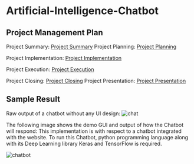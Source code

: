 # Artificial-Intelligence-Chatbot

## Project Management Plan
Project Summary: [Project Summary](https://github.com/yunlee123456/Artificial-Intelligence-Chatbot/blob/main/PMP-PLAN/Project%20Summary.md)
Project Planning: [Project Planning](https://github.com/yunlee123456/Artificial-Intelligence-Chatbot/blob/main/PMP-PLAN/Project%20Planning.md)

Project Implementation: [Project Implementation](https://github.com/yunlee123456/Artificial-Intelligence-Chatbot/blob/main/file/project)

Project Execution: [Project Execution](https://github.com/yunlee123456/Artificial-Intelligence-Chatbot/blob/main/PMP-PLAN/Project%20Execution.md)

Project Closing: [Project Closing](https://github.com/yunlee123456/Artificial-Intelligence-Chatbot/blob/main/PMP-PLAN/Project%20Closing.md)
Project Presentation: [Project Presentation](https://github.com/yunlee123456/Artificial-Intelligence-Chatbot/blob/main/PMP-PLAN/Project%20Presentation.md)

## Sample Result
Raw output of a chatbot without any UI design:
![chat](https://user-images.githubusercontent.com/118036772/209539812-c06053f4-ca07-4825-85b0-dd876e5a5c04.png)

The following image shows the demo GUI and output of
how the Chatbot will respond:
This implementation is with respect to a chatbot integrated with the website. To run this Chatbot, python programming language along with its Deep Learning library Keras and TensorFlow is required.

![chatbot](https://user-images.githubusercontent.com/118036772/209539762-0ad58de2-a413-4b6f-9fe9-f000fefd9f52.png)
